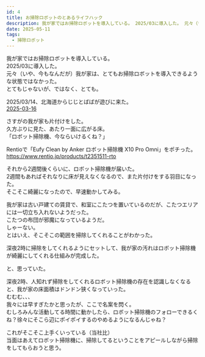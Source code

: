 ```yaml
---
id: 4
title: お掃除ロボットのとあるライフハック
description: 我が家ではお掃除ロボットを導入している。 2025/03に導入した。 元々（いや、今もなんだが）我が家は、とてもお掃除ロボットを導入できるよ...
date: 2025-05-11
tags:
  - 掃除ロボット
---
```

我が家ではお掃除ロボットを導入している。  
2025/03に導入した。  
元々（いや、今もなんだが）我が家は、とてもお掃除ロボットを導入できるような状態ではなかった。  
とてもじゃないが、ではなく、とても。

2025/03/14、北海道からじじとばばが遊びに来た。  
[2025-03-16](/diary/2025/03/16)

さすがの我が家も片付けをした。  
久方ぶりに見た、あたり一面に広がる床。  
「ロボット掃除機、今ならいけるくね？」

Rentioで「Eufy Clean by Anker ロボット掃除機 X10 Pro Omni」をポチった。  
https://www.rentio.jp/products/t2351511-rto

それから2週間後くらいに、ロボット掃除機が届いた。  
2週間もあればそれなりに床が見えなくなるので、また片付けをする羽目になった。  
そこそこ綺麗になったので、早速動かしてみる。

我が家は古い戸建ての賃貸で、和室にこたつを置いているのだが、こたつエリアには一切立ち入れないようだった。  
こたつの布団が邪魔になっているようだ。  
しゃーない。  
とはいえ、そこそこの範囲を掃除してくれることがわかった。

深夜2時に掃除をしてくれるようにセットして、我が家の汚れはロボット掃除機が綺麗にしてくれる仕組みが完成した。



と、思っていた。



深夜2時、人知れず掃除をしてくれるロボット掃除機の存在を認識しなくなると、我が家の床面積はドンドン狭くなっていった。  
むむむ、、、  
我々には早すぎたかと思ったが、ここで名案を閃く。  
むしろみんな活動してる時間に動かしたら、ロボット掃除機のフォローできるくね？徐々にそこら辺にポイポイするのやめるようになるんじゃね？

これがそこそこ上手くいっている（当社比）  
当面はあえてロボット掃除機に、掃除してるということをアピールしながら掃除をしてもらおうと思う。
